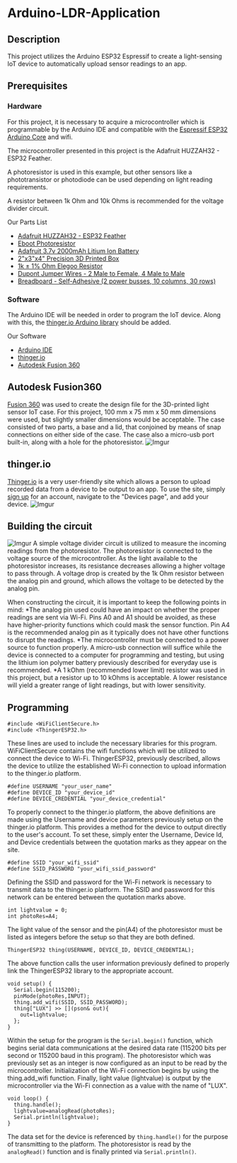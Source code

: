# Arduino-LDR-Application
## Description
This project utilizes the Arduino ESP32 Espressif to create a light-sensing IoT device to automatically upload sensor readings to an app. 

## Prerequisites
### Hardware
For this project, it is necessary to acquire a microcontroller which is programmable by the Arduino IDE and compatible with the [Espressif ESP32 Arduino Core](https://github.com/espressif/arduino-esp32) and wifi.

The microcontroller presented in this project is the Adafruit HUZZAH32 - ESP32 Feather.

A photoresistor is used in this example, but other sensors like a phototransistor or photodiode can be used depending on light reading requirements.

A resistor between 1k Ohm and 10k Ohms is recommended for the voltage divider circuit. 

Our Parts List
* [Adafruit HUZZAH32 - ESP32 Feather](https://learn.adafruit.com/adafruit-huzzah32-esp32-feather/overview)
* [Eboot Photoresistor](https://www.amazon.com/gp/product/B01N7V536K/ref=oh_aui_detailpage_o09_s00?ie=UTF8&psc=1&pldnSite=1)
* [Adafruit 3.7v 2000mAh Litium Ion Battery](https://www.amazon.com/gp/product/B0137ITW46/ref=oh_aui_detailpage_o02_s00?ie=UTF8&psc=1&pldnSite=1)
* [2"x3"x4" Precision 3D Printed Box](https://github.com/Taylor921/Arduino-LDR-Application/tree/readme-edits/IoT-CaseFile)
* [1k ± 1% Ohm Elegoo Resistor](https://www.amazon.com/gp/product/B072BL2VX1/ref=oh_aui_detailpage_o00_s00?ie=UTF8&psc=1&pldnSite=1)
* [Dupont Jumper Wires - 2 Male to Female, 4 Male to Male](https://www.amazon.com/Multicolored-Breadboard-Dupont-Jumper-wires/dp/B073X7P6N2/ref=sr_1_1_sspa?ie=UTF8&qid=1510091779&sr=8-1-spons&keywords=wire+jumpers&psc=1)
* [Breadboard - Self-Adhesive (2 power busses, 10 columns, 30 rows)](https://www.sparkfun.com/products/12002)

### Software
The Arduino IDE will be needed in order to program the IoT device. Along with this, the [thinger.io Arduino library](https://github.com/thinger-io/Arduino-Library) should be added.

Our Software
* [Arduino IDE](https://www.arduino.cc/en/Main/Software)
* [thinger.io](https://thinger.io/)
* [Autodesk Fusion 360](https://www.autodesk.com/products/fusion-360/overview)

## Autodesk Fusion360 
[Fusion 360](https://www.autodesk.com/products/fusion-360/students-teachers-educators) was used to create the design file for the 3D-printed light sensor IoT case. For this project, 100 mm x 75 mm x 50 mm dimensions were used, but slightly smaller dimensions would be acceptable. The case consisted of two parts, a base and a lid, that conjoined by means of snap connections on either side of the case. The case also a micro-usb port built-in, along with a hole for the photoresistor. 
![Imgur](https://i.imgur.com/LfwjFG7.png)

## thinger.io
[Thinger.io](https://thinger.io/) is a very user-friendly site which allows a person to upload recorded data from a device to be output to an app. To use the site, simply [sign up](https://console.thinger.io/#/signup) for an account, navigate to the "Devices page", and add your device.
![Imgur](https://i.imgur.com/DEgTWAZ.png)

## Building the circuit
![Imgur](https://i.imgur.com/FVU1o2n.png)
A simple voltage divider circuit is utilized to measure the incoming readings from the photoresistor. The photoresistor is connected to the voltage source of the microcontroller. As the light available to the photoresistor increases, its resistance decreases allowing a higher voltage to pass through. A voltage drop is created by the 1k Ohm resistor between the analog pin and ground, which allows the voltage to be detected by the analog pin. 

When constructing the circuit, it is important to keep the following points in mind:
*The analog pin used could have an impact on whether the proper readings are sent via Wi-Fi. Pins A0 and A1 should be avoided, as these have higher-priority functions which could mask the sensor function. Pin A4 is the recommended analog pin as it typically does not have other functions to disrupt the readings.
*The microcontroller must be connected to a power source to function properly. A micro-usb connection will suffice while the device is connected to a computer for programming and testing, but using the lithium ion polymer battery previously described for everyday use is recommended.
*A 1 kOhm (recommended lower limit) resistor  was used in this project, but a resistor up to 10 kOhms is acceptable. A lower resistance will yield a greater range of light readings, but with lower sensitivity.

## Programming
```
#include <WiFiClientSecure.h>
#include <ThingerESP32.h>
```
These lines are used to include the necessary libraries for this program. WiFiClientSecure contains the wifi functions which will be utilized to connect the device to Wi-Fi. ThingerESP32, previously described, allows the device to utilize the established Wi-Fi connection to upload information to the thinger.io platform.
```
#define USERNAME "your_user_name"
#define DEVICE_ID "your_device_id"
#define DEVICE_CREDENTIAL "your_device_credential"
```
To properly connect to the thinger.io platform, the above definitions are made using the Username and device parameters previously setup on the thinger.io platform. This provides a method for the device to output directly to the user's account. To set these, simply enter the Username, Device Id, and Device credentials between the quotation marks as they appear on the site.
```
#define SSID "your_wifi_ssid"
#define SSID_PASSWORD "your_wifi_ssid_password"
```
Defining the SSID and password for the Wi-Fi network is necessary to transmit data to the thinger.io platform. The SSID and password for this network can be entered between the quotation marks above.
```
int lightvalue = 0;
int photoRes=A4;
```
The light value of the sensor and the pin(A4) of the photoresistor must be listed as integers before the setup so that they are both defined. 
```
ThingerESP32 thing(USERNAME, DEVICE_ID, DEVICE_CREDENTIAL);
```
The above function calls the user information previously defined to properly link the ThingerESP32 library to the appropriate account.
```
void setup() {
  Serial.begin(115200);
  pinMode(photoRes,INPUT);
  thing.add_wifi(SSID, SSID_PASSWORD);
  thing["LUX"] >> [](pson& out){
    out=lightvalue;
  };
}
```
Within the setup for the program is the ```Serial.begin()``` function, which begins serial data communications at the desired data rate (115200 bits per second or 115200 baud in this program). The photoresistor which was previously set as an integer is now configured as an input to be read by the microcontroller. Initialization of the Wi-Fi connection begins by using the thing.add_wifi function. Finally, light value (lightvalue) is output by the microcontroller via the Wi-Fi connection as a value with the name of "LUX".
```
void loop() {
  thing.handle();
  lightvalue=analogRead(photoRes);
  Serial.println(lightvalue);
}
```
The data set for the device is referenced by ```thing.handle()``` for the purpose of transmitting to the platform. The photoresistor is read by the ```analogRead()``` function and is finally printed via ```Serial.println()```.

